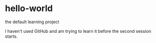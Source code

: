 # hello-world
the default learning project

I haven't used GitHub and am trying to learn it before the second session starts.

